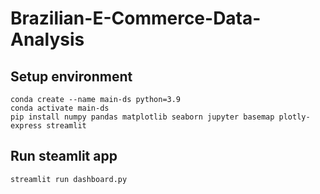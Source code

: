 # Brazilian-E-Commerce-Data-Analysis

## Setup environment
```
conda create --name main-ds python=3.9
conda activate main-ds
pip install numpy pandas matplotlib seaborn jupyter basemap plotly-express streamlit 
```

## Run steamlit app
```
streamlit run dashboard.py
```
